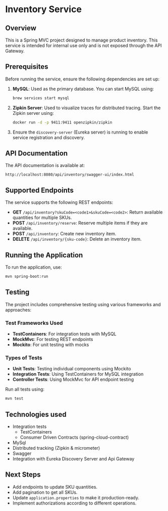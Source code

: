 # Inventory Service

## Overview

This is a Spring MVC project designed to manage product inventory.
This service is intended for internal use only and is not exposed through the API Gateway.

## Prerequisites

Before running the service, ensure the following dependencies are set up:

1. **MySQL**: Used as the primary database. You can start MySQL using:
   ```bash
   brew services start mysql
   ```

2. **Zipkin Server**: Used to visualize traces for distributed tracing. Start the Zipkin server using:
   ```bash
   docker run -d -p 9411:9411 openzipkin/zipkin
   ```

3. Ensure the `discovery-server` (Eureka server) is running to enable service registration and
   discovery.

## API Documentation

The API documentation is available at:
```
http://localhost:8080/api/inventory/swagger-ui/index.html
```

## Supported Endpoints

The service supports the following REST endpoints:

- **GET** `/api/inventory?skuCode=<code1>&skuCode=<code2>`: Return available quantities for multiple SKUs.
- **POST** `/api/inventory/reserve`: Reserve multiple items if they are available.
- **POST** `/api/inventory`: Create new inventory item.
- **DELETE** `/api/inventory/{sku-code}`: Delete an inventory item.

## Running the Application

To run the application, use:

```bash
mvn spring-boot:run
```

## Testing

The project includes comprehensive testing using various frameworks and approaches:

### Test Frameworks Used
- **TestContainers**: For integration tests with MySQL
- **MockMvc**: For testing REST endpoints
- **Mockito**: For unit testing with mocks

### Types of Tests
- **Unit Tests**: Testing individual components using Mockito
- **Integration Tests**: Using TestContainers for MySQL integration
- **Controller Tests**: Using MockMvc for API endpoint testing

Run all tests using:
```bash
mvn test
```

## Technologies used
- Integration tests
   - TestContainers
   - Consumer Driven Contracts (spring-cloud-contract)
- MySql
- Distributed tracking (Zipkin & micrometer)
- Swagger
- Integration with Eureka Discovery Server and Api Gateway

## Next Steps
- Add endpoints to update SKU quantities.
- Add pagination to get all SKUs.
- Update `application.properties` to make it production-ready.
- Implement authorizations according to different operations.
